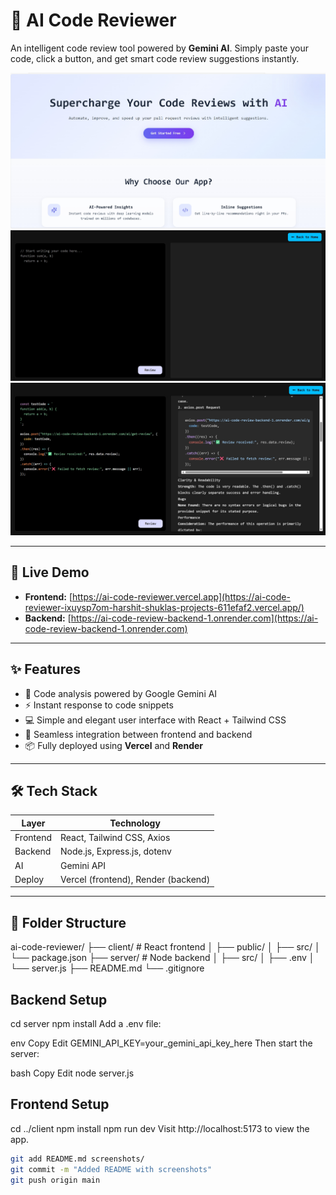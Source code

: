 # 🤖 AI Code Reviewer

An intelligent code review tool powered by **Gemini AI**. Simply paste your code, click a button, and get smart code review suggestions instantly.

![AI Code Reviewer Banner](https://github.com/Harshit9026/Ai-code-reviewer/blob/main/src/assets/ai-app1.png)
![AI Code Reviewer Banner](https://github.com/Harshit9026/Ai-code-reviewer/blob/main/src/assets/ai-app2.png)
![AI Code Reviewer Banner](https://github.com/Harshit9026/Ai-code-reviewer/blob/main/src/assets/ai-app3.png)

---

## 🚀 Live Demo

- **Frontend:** [https://ai-code-reviewer.vercel.app](https://ai-code-reviewer-ixuysp7om-harshit-shuklas-projects-611efaf2.vercel.app/)
- **Backend:** [https://ai-code-review-backend-1.onrender.com](https://ai-code-review-backend-1.onrender.com)

---

## ✨ Features

- 🧠 Code analysis powered by Google Gemini AI
- ⚡ Instant response to code snippets
- 💻 Simple and elegant user interface with React + Tailwind CSS
- 🔗 Seamless integration between frontend and backend
- 📦 Fully deployed using **Vercel** and **Render**

---

## 🛠 Tech Stack

| Layer     | Technology                   |
|-----------|------------------------------|
| Frontend  | React, Tailwind CSS, Axios   |
| Backend   | Node.js, Express.js, dotenv  |
| AI        | Gemini API                   |
| Deploy    | Vercel (frontend), Render (backend) |

---

## 📁 Folder Structure

ai-code-reviewer/
├── client/ # React frontend
│ ├── public/
│ ├── src/
│ └── package.json
├── server/ # Node backend
│ ├── src/
│ ├── .env
│ └── server.js
├── README.md
└── .gitignore

## Backend Setup

cd server
npm install
Add a .env file:

env
Copy
Edit
GEMINI_API_KEY=your_gemini_api_key_here
Then start the server:

bash
Copy
Edit
node server.js

## Frontend Setup

cd ../client
npm install
npm run dev
Visit http://localhost:5173 to view the app.


```bash
git add README.md screenshots/
git commit -m "Added README with screenshots"
git push origin main




